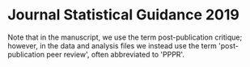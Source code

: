 # Journal Statistical Guidance 2019

Note that in the manuscript, we use the term post-publication critique; however, in the data and analysis files we instead use the term 'post-publication peer review', often abbreviated to 'PPPR'.
 
